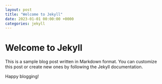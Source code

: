 ```yaml
---
layout: post
title: "Welcome to Jekyll"
date: 2023-01-01 00:00:00 +0000
categories: jekyll
---
```


# Welcome to Jekyll

This is a sample blog post written in Markdown format. You can customize this post or create new ones by following the Jekyll documentation.

Happy blogging!
